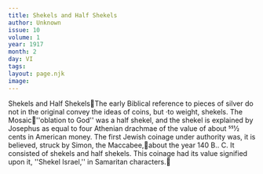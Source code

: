 ```yaml
---
title: Shekels and Half Shekels
author: Unknown
issue: 10
volume: 1
year: 1917
month: 2
day: VI
tags:
layout: page.njk
image:
---
```

Shekels and Half ShekelsThe early Biblical reference to pieces of silver do not in the original convey the ideas of coins, but ·to weight, shekels. The Mosaic''oblation to God'' was a half shekel, and the shekel is explained by Josephus as equal to four Athenian drachmae of the value of about 551⁄2 cents in American money. The first Jewish coinage under authority was, it is believed, struck by Simon, the Maccabee,about the year 140 B.. C. It consisted of shekels and half shekels. This coinage had its value signified upon it, ''Shekel Israel,'' in Samaritan characters.

